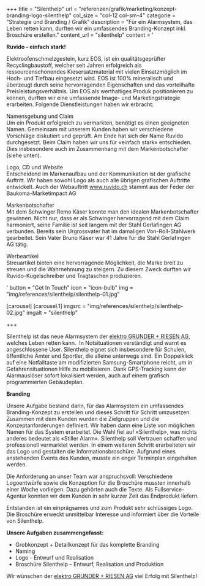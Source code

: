 +++
title = "Silenthelp"
url =    "referenzen/grafik/marketing/konzept-branding-logo-silenthelp"
col_size = "col-12 col-sm-4"
categorie = "Strategie und Branding / Grafik"
description = "Für ein Alarmsystem, das Leben retten kann, durften wir ein umfassendes Branding-Konzept inkl. Broschüre erstellen."
content_url = "silenthelp"
content =  '<p><strong>Ruvido - einfach stark!</strong></p><p>Elektroofenschmelzgestein, kurz EOS, ist ein qualit&auml;tsgepr&uuml;fter Recyclingbaustoff, welcher seit Jahren erfolgreich als ressourcenschonendes Kiesersatzmaterial mit vielen Einsatzm&ouml;glich im Hoch- und Tiefbau eingesetzt wird. EOS ist 100% mineralisch und &uuml;berzeugt durch seine hervorragenden Eigenschaften und das vorteilhafte Preisleistungsverh&auml;ltnis. Um EOS als werthaltiges Produk positionieren zu k&ouml;nnen, durften wir eine umfassende Image- und Marketingstrategie erarbeiten. Folgende Dienstleistungen haben wir erbracht:</p><p>Namensgebung und Claim<br />Um ein Produkt erfolgreich zu vermarkten, ben&ouml;tigt es einen geeigneten Namen. Gemeinsam mit unserem Kunden haben wir verschiedene Vorschl&auml;ge diskutiert und gepr&uuml;ft. Am Ende hat sich der Name Ruvido durchgesetzt. Beim Claim haben wir uns f&uuml;r &laquo;einfach stark&raquo; entschieden. Dies insbesondere auch im Zusammenhang mit dem Markenbotschafter (siehe unten).</p><p>Logo, CD und Website<br />Entscheidend im Markenaufbau und der Kommunikation ist der grafische Auftritt. Wir haben sowohl Logo als auch alle &uuml;brigen grafischen Auftritte entwickelt. Auch der Webauftritt <a href="http://www.ruvido.ch">www.ruvido.ch</a> stammt aus der Feder der Baukoma-Marketimpact AG</p><p>Markenbotschafter<br />Mit dem Schwinger Remo K&auml;ser konnte man den idealen Markenbotschafter gewinnen. Nicht nur, dass er als Schwinger hervorragend mit dem Claim harmoniert, seine Familie ist seit langem mit der Stahl Gerlafingen AG verbunden. Bereits sein Urgrossvater hat im damaligen Von-Roll-Stahlwerk gearbeitet. Sein Vater Bruno K&auml;ser war 41 Jahre f&uuml;r die Stahl Gerlafingen AG t&auml;tig.</p><p>Werbeartikel<br />Streuartikel bieten eine hervorragende M&ouml;glichkeit, die Marke breit zu streuen und die Wahrnehmung zu steigern. Zu diesem Zweck durften wir Ruvido-Kugelschreiber und Tragtaschen produzieren.</p>'
button = "Get In Touch"
icon = "icon-bulb"
img = "img/references/silenthelp/silenthelp-01.jpg"
  
[carousel]
    [carousel.1]
    imgsrc = "img/references/silenthelp/silenthelp-02.jpg"
    imgalt = "silenthelp"
    
+++

<p>Silenthelp ist das neue Alarmsystem der <a href="http://www.egrag.ch">elektro GRUNDER + RIESEN AG</a>, welches Leben retten kann.&nbsp; In Notsituationen verst&auml;ndigt und warnt es angeschlossene User. Silenthelp eignet sich insbesondere f&uuml;r Schulen, &ouml;ffentliche &Auml;mter und Sportler, die alleine unterwegs sind. Ein Doppelklick auf eine Notfalltaste am modifizierten Samsung-Smartphone reicht, um in Gefahrensituationen Hilfe zu mobilisieren. Dank GPS-Tracking kann der Alarmausl&ouml;ser sofort lokalisiert werden, auch auf einem grafisch programmierten Geb&auml;udeplan.</p>

<p><strong>Branding</strong></p>

<p>Unsere Aufgabe bestand darin, f&uuml;r das Alarmsystem ein umfassendes Branding-Konzept zu erstellen und dieses Schritt f&uuml;r Schritt umzusetzen. Zusammen mit dem Kunden wurden die Zielgruppen und die Konzeptanforderungen definiert. Wir haben dann eine Liste von m&ouml;glichen Namen f&uuml;r das System erarbeitet. Die Wahl fiel auf &laquo;Silenthelp&raquo;, was nichts anderes bedeutet als &laquo;Stiller Alarm&raquo;. Silenthelp soll Vertrauen schaffen und professionell vermarktet werden. In einem weiteren Schritt erarbeiteten wir das Logo und gestalten die Informationsbrosch&uuml;re. Aufgrund eines anstehenden Events des Kunden, musste ein enger Terminplan eingehalten werden.</p>

<p>Die Anforderung an unser Team war anspruchsvoll: Verschiedene Logoentw&uuml;rfe sowie die Konzeption f&uuml;r die Brosch&uuml;re mussten innerhalb einer Woche vorliegen. Dazu geh&ouml;rten auch die Texte. Als Fullservice-Agentur konnten wir dem Kunden in sehr kurzer Zeit das Endprodukt liefern.</p>

<p>Entstanden ist ein einpr&auml;gsames und zum Produkt sehr schl&uuml;ssiges Logo. Die Brosch&uuml;re erweckt unmittelbar Interesse und informiert &uuml;ber die Vorteile von Silenthelp.</p>

<p><strong>Unsere Aufgaben zusammengefasst:</strong></p>

<ul>
	<li>
	Grobkonzept + Detailkonzept f&uuml;r das komplette Branding
	</li>
	<li>
	Naming
	</li>
	<li>
	Logo - Entwurf und Realisation
	</li>
	<li>
	Brosch&uuml;re Silenthelp &ndash; Entwurf, Realisation und Produktion
	</li>
</ul>

<p>Wir w&uuml;nschen der <a href="http://www.egrag.ch">elektro GRUNDER + RIESEN AG</a> viel Erfolg mit Silenthelp!</p>

